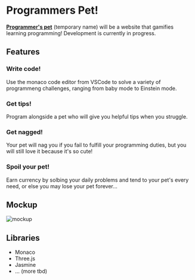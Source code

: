 # Programmers Pet!
[**Programmer's pet**](https://kooshnoo.github.io/jsproj/) (temporary name) will be a website that gamifies
learning programming! Development is currently in progress.

## Features

### Write code!
Use the monaco code editor from VSCode to solve a variety of programmeng challenges, ranging from baby mode to
Einstein mode.
### Get tips!
Program alongside
a pet who will give you helpful tips when you struggle. 
### Get nagged!
Your pet will nag you if you fail to fulfill your programming
duties, but you will still love it because it's so cute! 
### Spoil your pet!
Earn currency by solbing your daily problems and tend to your
pet's every need, or else you may lose your pet forever...

## Mockup
![mockup](https://i.postimg.cc/CMHmbDxZ/Screenshot-2023-12-13-at-17-35-09.png)
## Libraries

- Monaco
- Three.js
- Jasmine
- ... (more tbd)


